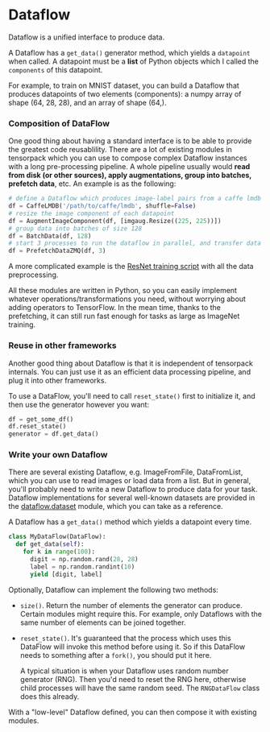 
# Dataflow

Dataflow is a unified interface to produce data.

A Dataflow has a `get_data()` generator method,
which yields a `datapoint` when called.
A datapoint must be a **list** of Python objects which I called the `components` of this datapoint.

For example, to train on MNIST dataset, you can build a Dataflow
that produces datapoints of two elements (components):
a numpy array of shape (64, 28, 28), and an array of shape (64,).

### Composition of DataFlow
One good thing about having a standard interface is to be able to provide
the greatest code reusablility.
There are a lot of existing modules in tensorpack which you can use to compose
complex Dataflow instances with a long pre-processing pipeline. A whole pipeline usually
would __read from disk (or other sources), apply augmentations, group into batches,
prefetch data__, etc. An example is as the following:

````python
# define a Dataflow which produces image-label pairs from a caffe lmdb database
df = CaffeLMDB('/path/to/caffe/lmdb', shuffle=False)
# resize the image component of each datapoint
df = AugmentImageComponent(df, [imgaug.Resize((225, 225))])
# group data into batches of size 128
df = BatchData(df, 128)
# start 3 processes to run the dataflow in parallel, and transfer data with ZeroMQ
df = PrefetchDataZMQ(df, 3)
````
A more complicated example is the [ResNet training script](../examples/ResNet/imagenet-resnet.py)
with all the data preprocessing.

All these modules are written in Python,
so you can easily implement whatever operations/transformations you need,
without worrying about adding operators to TensorFlow.
In the mean time, thanks to the prefetching, it can still run fast enough for
tasks as large as ImageNet training.

<!--
   - TODO mention RL, distributed data, and zmq operator in the future.
	 -->

### Reuse in other frameworks
Another good thing about Dataflow is that it is independent of
tensorpack internals. You can just use it as an efficient data processing pipeline,
and plug it into other frameworks.

To use a DataFlow, you'll need to call `reset_state()` first to initialize it, and then use the generator however you
want:
```python
df = get_some_df()
df.reset_state()
generator = df.get_data()
```

### Write your own Dataflow

There are several existing Dataflow, e.g. ImageFromFile, DataFromList, which you can
use to read images or load data from a list.
But in general, you'll probably need to write a new Dataflow to produce data for your task.
Dataflow implementations for several well-known datasets are provided in the
[dataflow.dataset](http://tensorpack.readthedocs.io/en/latest/modules/tensorpack.dataflow.dataset.html)
module, which you can take as a reference.

A Dataflow has a `get_data()` method which yields a datapoint every time.
```python
class MyDataFlow(DataFlow):
  def get_data(self):
    for k in range(100):
      digit = np.random.rand(28, 28)
      label = np.random.randint(10)
      yield [digit, label]
```

Optionally, Dataflow can implement the following two methods:

+ `size()`. Return the number of elements the generator can produce. Certain modules might require this.
	For example, only Dataflows with the same number of elements can be joined together.

+ `reset_state()`. It's guaranteed that the process which uses this DataFlow will invoke this method before using it.
	So if this DataFlow needs to something after a `fork()`, you should put it here.

	A typical situation is when your Dataflow uses random number generator (RNG). Then you'd need to reset the RNG here,
	otherwise child processes will have the same random seed. The `RNGDataFlow` class does this already.

With a "low-level" Dataflow defined, you can then compose it with existing modules.
